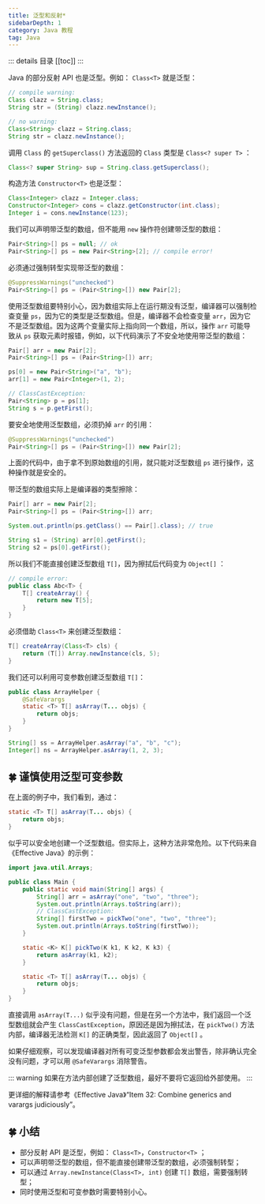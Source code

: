 ```yaml
---
title: 泛型和反射*
sidebarDepth: 1
category: Java 教程
tag: Java
---
```


::: details 目录
[[toc]]
:::

Java 的部分反射 API 也是泛型。例如： `Class<T>` 就是泛型：

```java
// compile warning:
Class clazz = String.class;
String str = (String) clazz.newInstance();

// no warning:
Class<String> clazz = String.class;
String str = clazz.newInstance();
```

调用 `Class` 的 `getSuperclass()` 方法返回的 `Class` 类型是 `Class<? super T>` ：

```java
Class<? super String> sup = String.class.getSuperclass();
```

构造方法 `Constructor<T>` 也是泛型：

```java
Class<Integer> clazz = Integer.class;
Constructor<Integer> cons = clazz.getConstructor(int.class);
Integer i = cons.newInstance(123);
```

我们可以声明带泛型的数组，但不能用 `new` 操作符创建带泛型的数组：

```java
Pair<String>[] ps = null; // ok
Pair<String>[] ps = new Pair<String>[2]; // compile error!
```

必须通过强制转型实现带泛型的数组：

```java
@SuppressWarnings("unchecked")
Pair<String>[] ps = (Pair<String>[]) new Pair[2];
```

使用泛型数组要特别小心，因为数组实际上在运行期没有泛型，编译器可以强制检查变量 `ps`，因为它的类型是泛型数组。但是，编译器不会检查变量 `arr`，因为它不是泛型数组。因为这两个变量实际上指向同一个数组，所以，操作 `arr` 可能导致从 `ps` 获取元素时报错，例如，以下代码演示了不安全地使用带泛型的数组：

```java
Pair[] arr = new Pair[2];
Pair<String>[] ps = (Pair<String>[]) arr;

ps[0] = new Pair<String>("a", "b");
arr[1] = new Pair<Integer>(1, 2);

// ClassCastException:
Pair<String> p = ps[1];
String s = p.getFirst();
```

要安全地使用泛型数组，必须扔掉 `arr` 的引用：

```java
@SuppressWarnings("unchecked")
Pair<String>[] ps = (Pair<String>[]) new Pair[2];
```

上面的代码中，由于拿不到原始数组的引用，就只能对泛型数组 `ps` 进行操作，这种操作就是安全的。

带泛型的数组实际上是编译器的类型擦除：

```java
Pair[] arr = new Pair[2];
Pair<String>[] ps = (Pair<String>[]) arr;

System.out.println(ps.getClass() == Pair[].class); // true

String s1 = (String) arr[0].getFirst();
String s2 = ps[0].getFirst();
```

所以我们不能直接创建泛型数组 `T[]`，因为擦拭后代码变为 `Object[]` ：

```java
// compile error:
public class Abc<T> {
    T[] createArray() {
        return new T[5];
    }
}
```

必须借助 `Class<T>` 来创建泛型数组：

```java
T[] createArray(Class<T> cls) {
    return (T[]) Array.newInstance(cls, 5);
}
```

我们还可以利用可变参数创建泛型数组 `T[]`：

```java
public class ArrayHelper {
    @SafeVarargs
    static <T> T[] asArray(T... objs) {
        return objs;
    }
}

String[] ss = ArrayHelper.asArray("a", "b", "c");
Integer[] ns = ArrayHelper.asArray(1, 2, 3);
```

## 🍀 谨慎使用泛型可变参数

在上面的例子中，我们看到，通过：

```java
static <T> T[] asArray(T... objs) {
    return objs;
}
```

似乎可以安全地创建一个泛型数组。但实际上，这种方法非常危险。以下代码来自《Effective Java》的示例：

```java
import java.util.Arrays;

public class Main {
    public static void main(String[] args) {
        String[] arr = asArray("one", "two", "three");
        System.out.println(Arrays.toString(arr));
        // ClassCastException:
        String[] firstTwo = pickTwo("one", "two", "three");
        System.out.println(Arrays.toString(firstTwo));
    }

    static <K> K[] pickTwo(K k1, K k2, K k3) {
        return asArray(k1, k2);
    }

    static <T> T[] asArray(T... objs) {
        return objs;
    }
}
```

直接调用 `asArray(T...)` 似乎没有问题，但是在另一个方法中，我们返回一个泛型数组就会产生 `ClassCastException`，原因还是因为擦拭法，在 `pickTwo()` 方法内部，编译器无法检测 `K[]` 的正确类型，因此返回了 `Object[]` 。

如果仔细观察，可以发现编译器对所有可变泛型参数都会发出警告，除非确认完全没有问题，才可以用 `@SafeVarargs` 消除警告。

::: warning
如果在方法内部创建了泛型数组，最好不要将它返回给外部使用。
:::

更详细的解释请参考《Effective Java》“Item 32: Combine generics and varargs judiciously”。

## 🍀 小结

- 部分反射 API 是泛型，例如： `Class<T>`，`Constructor<T>` ；
- 可以声明带泛型的数组，但不能直接创建带泛型的数组，必须强制转型；
- 可以通过 `Array.newInstance(Class<T>, int)` 创建 `T[]` 数组，需要强制转型；
- 同时使用泛型和可变参数时需要特别小心。
